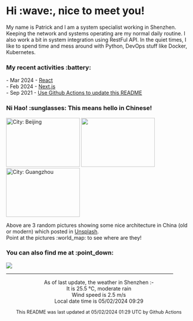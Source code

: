 <h1> Hi :wave:, nice to meet you! </h1>

<!-- <img align='right' src="https://media.giphy.com/media/3o6ZsWiPs8bx32YWyY/giphy.gif" width="300" /> -->

<p alight="left">My name is Patrick and I am a system specialist working in Shenzhen. Keeping the network and systems operating are my normal daily routine. I also work a bit in system integration using RestFul API. In the quiet times, I like to spend time and mess around with Python, DevOps stuff like Docker, Kubernetes.</p>
<h3>My recent activities :battery:</h3>
<!-- Activities start -->
- Mar 2024 - <a href='https://github.com/MoonHighway/learning-react' target='_blank'>React</a><br>
- Feb 2024 - <a href='#' target='_blank'>Next.js</a><br>
- Sep 2021 - <a href='https://docs.github.com/en/actions' target='_blank'>Use Github Actions to update this README</a><br><!-- Activities end -->

<h3>Ni Hao! :sunglasses: This means hello in Chinese!</h3>
<!-- Picture start -->
<p><img width="200" height="133" src="https://images.unsplash.com/photo-1601202890177-5e5ffa8d9dee?crop=entropy&cs=tinysrgb&fit=max&fm=jpg&ixid=M3wyNjYzMzV8MHwxfHJhbmRvbXx8fHx8fHx8fDE3MTQ2MTMzODV8&ixlib=rb-4.0.3&q=80&w=200" title="City: Beijing" /> <img width="200" height="133" src="https://images.unsplash.com/photo-1496277397776-ca8089ecc5b7?crop=entropy&cs=tinysrgb&fit=max&fm=jpg&ixid=M3wyNjYzMzV8MHwxfHJhbmRvbXx8fHx8fHx8fDE3MTQ2MTMzODV8&ixlib=rb-4.0.3&q=80&w=200" /> <img width="200" height="133" src="https://images.unsplash.com/photo-1505178041309-ad46d2e4207b?crop=entropy&cs=tinysrgb&fit=max&fm=jpg&ixid=M3wyNjYzMzV8MHwxfHJhbmRvbXx8fHx8fHx8fDE3MTQ2MTMzODV8&ixlib=rb-4.0.3&q=80&w=200" title="City: Guangzhou" /> </p><!-- Picture end -->
<p>Above are 3 random pictures showing some nice architecture in China (old or modern) which posted in <a href='https://unsplash.com/' target='_blank'>Unsplash</a>.<br>Point at the pictures :world_map: to see where are they!</p>

<h3>You can also find me at :point_down:</h3>
<p><a href="https://www.linkedin.com/in/patrick-law" target="_blank"><img src="https://img.shields.io/badge/linkedin-%230077B5.svg?&style=for-the-badge&logo=linkedin&logoColor=white" /></a>
</P>
<hr size='8' width='90%'>

<!-- Weather start -->
<p align="center">As of last update, the weather in Shenzhen :- <br>
It is 25.5 &#8451;, moderate rain<br>
Wind speed is 2.5 m/s<br>
Local date time is 05/02/2024 09:29<br></p><!-- Weather end -->
<!-- Updatetime start -->
<p align="center" style="font-size:90%">This README was last updated at 05/02/2024 01:29 UTC by Github Actions</p><!-- Updatetime end -->
